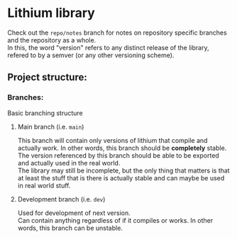 # Lithium library

Check out the `repo/notes` branch for notes on repository specific branches and the repository as a whole.  
In this, the word "version" refers to any distinct release of the library, refered to by a semver (or any other versioning scheme).

## Project structure:

### Branches:
Basic branching structure

1.  Main branch (i.e. `main`)  
    
    This branch will contain only versions of lithium that compile and actually work. In other words, this branch should be **completely** stable.  
    The version referenced by this branch should be able to be exported and actually used in the real world.  
    The library may still be incomplete, but the only thing that matters is that at least the stuff that is there is actually stable and can maybe be used in real world stuff.  

2.  Development branch (i.e. `dev`)  
    
    Used for development of next version.  
    Can contain anything regardless of if it compiles or works. In other words, this branch can be unstable.  
